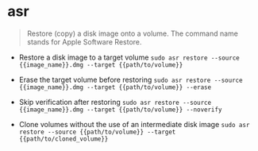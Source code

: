 # asr
> Restore (copy) a disk image onto a volume.
> The command name stands for Apple Software Restore.

- Restore a disk image to a target volume
`sudo asr restore --source {{image_name}}.dmg --target {{path/to/volume}}`

- Erase the target volume before restoring
`sudo asr restore --source {{image_name}}.dmg --target {{path/to/volume}} --erase`

- Skip verification after restoring
`sudo asr restore --source {{image_name}}.dmg --target {{path/to/volume}} --noverify`

- Clone volumes without the use of an intermediate disk image
`sudo asr restore --source {{path/to/volume}} --target {{path/to/cloned_volume}}`
